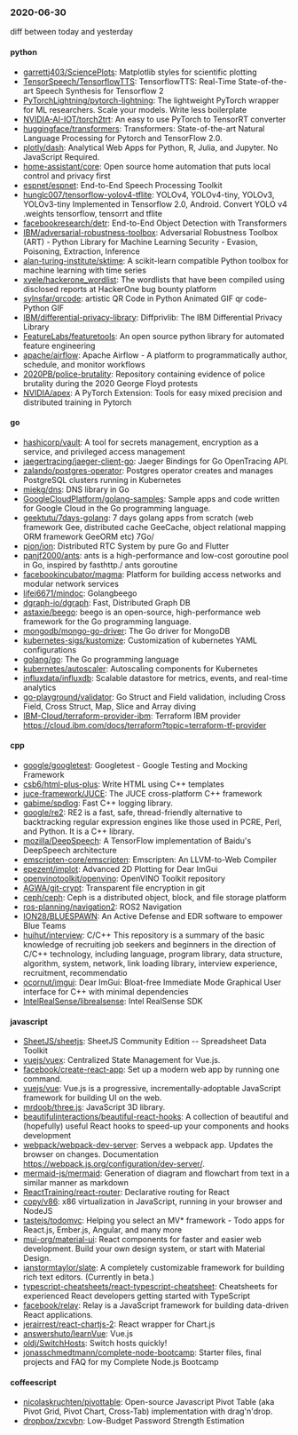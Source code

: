 ### 2020-06-30
diff between today and yesterday

#### python
* [garrettj403/SciencePlots](https://github.com/garrettj403/SciencePlots): Matplotlib styles for scientific plotting
* [TensorSpeech/TensorflowTTS](https://github.com/TensorSpeech/TensorflowTTS):  TensorflowTTS: Real-Time State-of-the-art Speech Synthesis for Tensorflow 2
* [PyTorchLightning/pytorch-lightning](https://github.com/PyTorchLightning/pytorch-lightning): The lightweight PyTorch wrapper for ML researchers. Scale your models. Write less boilerplate
* [NVIDIA-AI-IOT/torch2trt](https://github.com/NVIDIA-AI-IOT/torch2trt): An easy to use PyTorch to TensorRT converter
* [huggingface/transformers](https://github.com/huggingface/transformers): Transformers: State-of-the-art Natural Language Processing for Pytorch and TensorFlow 2.0.
* [plotly/dash](https://github.com/plotly/dash): Analytical Web Apps for Python, R, Julia, and Jupyter. No JavaScript Required.
* [home-assistant/core](https://github.com/home-assistant/core):  Open source home automation that puts local control and privacy first
* [espnet/espnet](https://github.com/espnet/espnet): End-to-End Speech Processing Toolkit
* [hunglc007/tensorflow-yolov4-tflite](https://github.com/hunglc007/tensorflow-yolov4-tflite): YOLOv4, YOLOv4-tiny, YOLOv3, YOLOv3-tiny Implemented in Tensorflow 2.0, Android. Convert YOLO v4 .weights tensorflow, tensorrt and tflite
* [facebookresearch/detr](https://github.com/facebookresearch/detr): End-to-End Object Detection with Transformers
* [IBM/adversarial-robustness-toolbox](https://github.com/IBM/adversarial-robustness-toolbox): Adversarial Robustness Toolbox (ART) - Python Library for Machine Learning Security - Evasion, Poisoning, Extraction, Inference
* [alan-turing-institute/sktime](https://github.com/alan-turing-institute/sktime): A scikit-learn compatible Python toolbox for machine learning with time series
* [xyele/hackerone_wordlist](https://github.com/xyele/hackerone_wordlist): The wordlists that have been compiled using disclosed reports at HackerOne bug bounty platform
* [sylnsfar/qrcode](https://github.com/sylnsfar/qrcode): artistic QR Code in Python Animated GIF qr code- Python  GIF
* [IBM/differential-privacy-library](https://github.com/IBM/differential-privacy-library): Diffprivlib: The IBM Differential Privacy Library
* [FeatureLabs/featuretools](https://github.com/FeatureLabs/featuretools): An open source python library for automated feature engineering
* [apache/airflow](https://github.com/apache/airflow): Apache Airflow - A platform to programmatically author, schedule, and monitor workflows
* [2020PB/police-brutality](https://github.com/2020PB/police-brutality): Repository containing evidence of police brutality during the 2020 George Floyd protests
* [NVIDIA/apex](https://github.com/NVIDIA/apex): A PyTorch Extension: Tools for easy mixed precision and distributed training in Pytorch

#### go
* [hashicorp/vault](https://github.com/hashicorp/vault): A tool for secrets management, encryption as a service, and privileged access management
* [jaegertracing/jaeger-client-go](https://github.com/jaegertracing/jaeger-client-go): Jaeger Bindings for Go OpenTracing API.
* [zalando/postgres-operator](https://github.com/zalando/postgres-operator): Postgres operator creates and manages PostgreSQL clusters running in Kubernetes
* [miekg/dns](https://github.com/miekg/dns): DNS library in Go
* [GoogleCloudPlatform/golang-samples](https://github.com/GoogleCloudPlatform/golang-samples): Sample apps and code written for Google Cloud in the Go programming language.
* [geektutu/7days-golang](https://github.com/geektutu/7days-golang): 7 days golang apps from scratch (web framework Gee, distributed cache GeeCache, object relational mapping ORM framework GeeORM etc) 7Go/
* [pion/ion](https://github.com/pion/ion): Distributed RTC System by pure Go and Flutter
* [panjf2000/ants](https://github.com/panjf2000/ants):  ants is a high-performance and low-cost goroutine pool in Go, inspired by fasthttp./ ants  goroutine 
* [facebookincubator/magma](https://github.com/facebookincubator/magma): Platform for building access networks and modular network services
* [lifei6671/mindoc](https://github.com/lifei6671/mindoc): Golangbeego
* [dgraph-io/dgraph](https://github.com/dgraph-io/dgraph): Fast, Distributed Graph DB
* [astaxie/beego](https://github.com/astaxie/beego): beego is an open-source, high-performance web framework for the Go programming language.
* [mongodb/mongo-go-driver](https://github.com/mongodb/mongo-go-driver): The Go driver for MongoDB
* [kubernetes-sigs/kustomize](https://github.com/kubernetes-sigs/kustomize): Customization of kubernetes YAML configurations
* [golang/go](https://github.com/golang/go): The Go programming language
* [kubernetes/autoscaler](https://github.com/kubernetes/autoscaler): Autoscaling components for Kubernetes
* [influxdata/influxdb](https://github.com/influxdata/influxdb): Scalable datastore for metrics, events, and real-time analytics
* [go-playground/validator](https://github.com/go-playground/validator): Go Struct and Field validation, including Cross Field, Cross Struct, Map, Slice and Array diving
* [IBM-Cloud/terraform-provider-ibm](https://github.com/IBM-Cloud/terraform-provider-ibm): Terraform IBM provider https://cloud.ibm.com/docs/terraform?topic=terraform-tf-provider

#### cpp
* [google/googletest](https://github.com/google/googletest): Googletest - Google Testing and Mocking Framework
* [csb6/html-plus-plus](https://github.com/csb6/html-plus-plus): Write HTML using C++ templates
* [juce-framework/JUCE](https://github.com/juce-framework/JUCE): The JUCE cross-platform C++ framework
* [gabime/spdlog](https://github.com/gabime/spdlog): Fast C++ logging library.
* [google/re2](https://github.com/google/re2): RE2 is a fast, safe, thread-friendly alternative to backtracking regular expression engines like those used in PCRE, Perl, and Python. It is a C++ library.
* [mozilla/DeepSpeech](https://github.com/mozilla/DeepSpeech): A TensorFlow implementation of Baidu's DeepSpeech architecture
* [emscripten-core/emscripten](https://github.com/emscripten-core/emscripten): Emscripten: An LLVM-to-Web Compiler
* [epezent/implot](https://github.com/epezent/implot): Advanced 2D Plotting for Dear ImGui
* [openvinotoolkit/openvino](https://github.com/openvinotoolkit/openvino): OpenVINO Toolkit repository
* [AGWA/git-crypt](https://github.com/AGWA/git-crypt): Transparent file encryption in git
* [ceph/ceph](https://github.com/ceph/ceph): Ceph is a distributed object, block, and file storage platform
* [ros-planning/navigation2](https://github.com/ros-planning/navigation2): ROS2 Navigation
* [ION28/BLUESPAWN](https://github.com/ION28/BLUESPAWN): An Active Defense and EDR software to empower Blue Teams
* [huihut/interview](https://github.com/huihut/interview):  C/C++ This repository is a summary of the basic knowledge of recruiting job seekers and beginners in the direction of C/C++ technology, including language, program library, data structure, algorithm, system, network, link loading library, interview experience, recruitment, recommendatio
* [ocornut/imgui](https://github.com/ocornut/imgui): Dear ImGui: Bloat-free Immediate Mode Graphical User interface for C++ with minimal dependencies
* [IntelRealSense/librealsense](https://github.com/IntelRealSense/librealsense): Intel RealSense SDK

#### javascript
* [SheetJS/sheetjs](https://github.com/SheetJS/sheetjs):  SheetJS Community Edition -- Spreadsheet Data Toolkit
* [vuejs/vuex](https://github.com/vuejs/vuex):  Centralized State Management for Vue.js.
* [facebook/create-react-app](https://github.com/facebook/create-react-app): Set up a modern web app by running one command.
* [vuejs/vue](https://github.com/vuejs/vue):  Vue.js is a progressive, incrementally-adoptable JavaScript framework for building UI on the web.
* [mrdoob/three.js](https://github.com/mrdoob/three.js): JavaScript 3D library.
* [beautifulinteractions/beautiful-react-hooks](https://github.com/beautifulinteractions/beautiful-react-hooks):  A collection of beautiful and (hopefully) useful React hooks to speed-up your components and hooks development 
* [webpack/webpack-dev-server](https://github.com/webpack/webpack-dev-server): Serves a webpack app. Updates the browser on changes. Documentation https://webpack.js.org/configuration/dev-server/.
* [mermaid-js/mermaid](https://github.com/mermaid-js/mermaid): Generation of diagram and flowchart from text in a similar manner as markdown
* [ReactTraining/react-router](https://github.com/ReactTraining/react-router): Declarative routing for React
* [copy/v86](https://github.com/copy/v86): x86 virtualization in JavaScript, running in your browser and NodeJS
* [tastejs/todomvc](https://github.com/tastejs/todomvc): Helping you select an MV* framework - Todo apps for React.js, Ember.js, Angular, and many more
* [mui-org/material-ui](https://github.com/mui-org/material-ui): React components for faster and easier web development. Build your own design system, or start with Material Design.
* [ianstormtaylor/slate](https://github.com/ianstormtaylor/slate): A completely customizable framework for building rich text editors. (Currently in beta.)
* [typescript-cheatsheets/react-typescript-cheatsheet](https://github.com/typescript-cheatsheets/react-typescript-cheatsheet): Cheatsheets for experienced React developers getting started with TypeScript
* [facebook/relay](https://github.com/facebook/relay): Relay is a JavaScript framework for building data-driven React applications.
* [jerairrest/react-chartjs-2](https://github.com/jerairrest/react-chartjs-2): React wrapper for Chart.js
* [answershuto/learnVue](https://github.com/answershuto/learnVue): Vue.js 
* [oldj/SwitchHosts](https://github.com/oldj/SwitchHosts): Switch hosts quickly!
* [jonasschmedtmann/complete-node-bootcamp](https://github.com/jonasschmedtmann/complete-node-bootcamp): Starter files, final projects and FAQ for my Complete Node.js Bootcamp

#### coffeescript
* [nicolaskruchten/pivottable](https://github.com/nicolaskruchten/pivottable): Open-source Javascript Pivot Table (aka Pivot Grid, Pivot Chart, Cross-Tab) implementation with drag'n'drop.
* [dropbox/zxcvbn](https://github.com/dropbox/zxcvbn): Low-Budget Password Strength Estimation
